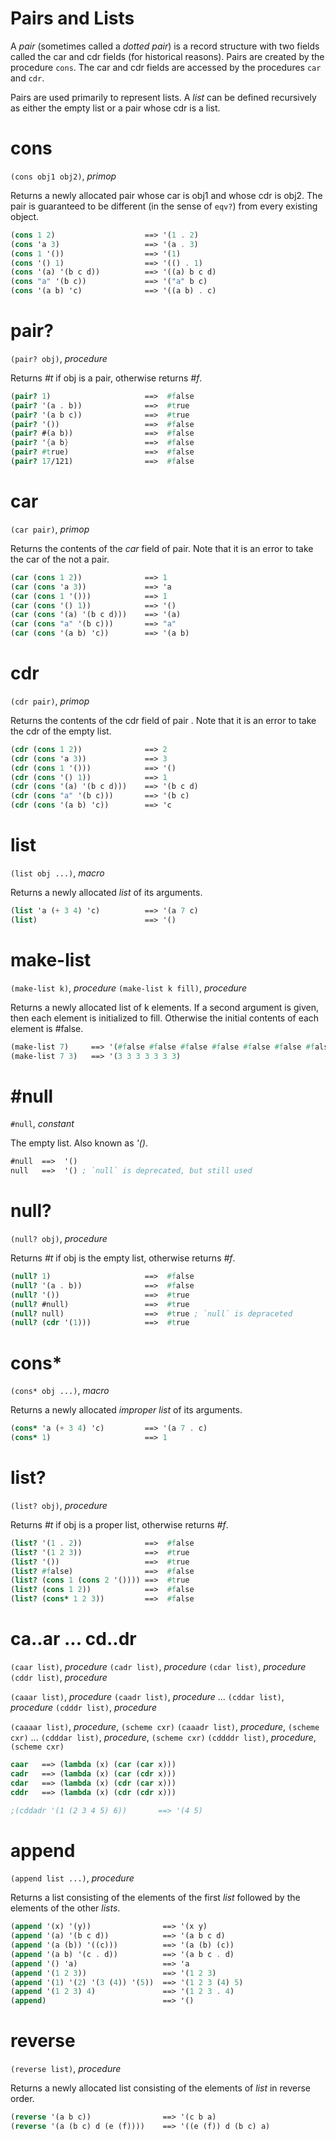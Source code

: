 Pairs and Lists
===============
A *pair* (sometimes called a *dotted pair*) is a record structure with two fields called the car and cdr fields (for historical reasons). Pairs are created by the procedure `cons`. The car and cdr fields are accessed by the procedures `car` and `cdr`.

Pairs are used primarily to represent lists. A *list* can be defined recursively as either the empty list or a pair whose cdr is a list.

# cons
`(cons obj1 obj2)`, *primop*

Returns a newly allocated pair whose car is obj1 and whose cdr is obj2. The pair is guaranteed to be different (in the sense of `eqv?`) from every existing object.

```scheme
(cons 1 2)                    ==> '(1 . 2)
(cons 'a 3)                   ==> '(a . 3)
(cons 1 '())                  ==> '(1)
(cons '() 1)                  ==> '(() . 1)
(cons '(a) '(b c d))          ==> '((a) b c d)
(cons "a" '(b c))             ==> '("a" b c)
(cons '(a b) 'c)              ==> '((a b) . c)
```

# pair?
`(pair? obj)`, *procedure*

Returns *#t* if obj is a pair, otherwise returns *#f*.

```scheme
(pair? 1)                     ==>  #false
(pair? '(a . b))              ==>  #true
(pair? '(a b c))              ==>  #true
(pair? '())                   ==>  #false
(pair? #(a b))                ==>  #false
(pair? '{a b}                 ==>  #false
(pair? #true)                 ==>  #false
(pair? 17/121)                ==>  #false
```

# car
`(car pair)`, *primop*

Returns the contents of the *car* field of pair. Note that it is an error to take the car of the not a pair.

```scheme
(car (cons 1 2))              ==> 1
(car (cons 'a 3))             ==> 'a
(car (cons 1 '()))            ==> 1
(car (cons '() 1))            ==> '()
(car (cons '(a) '(b c d)))    ==> '(a)
(car (cons "a" '(b c)))       ==> "a"
(car (cons '(a b) 'c))        ==> '(a b)
```

# cdr
`(cdr pair)`, *primop*

Returns the contents of the cdr field of pair . Note that it
is an error to take the cdr of the empty list.

```scheme
(cdr (cons 1 2))              ==> 2
(cdr (cons 'a 3))             ==> 3
(cdr (cons 1 '()))            ==> '()
(cdr (cons '() 1))            ==> 1
(cdr (cons '(a) '(b c d)))    ==> '(b c d)
(cdr (cons "a" '(b c)))       ==> '(b c)
(cdr (cons '(a b) 'c))        ==> 'c
```

# list
`(list obj ...)`, *macro*

Returns a newly allocated *list* of its arguments.

```scheme
(list 'a (+ 3 4) 'c)          ==> '(a 7 c)
(list)                        ==> '()
```

# make-list
`(make-list k)`, *procedure*
`(make-list k fill)`, *procedure*

Returns a newly allocated list of k elements. If a second argument is given, then each element is initialized to fill.
Otherwise the initial contents of each element is #false.

```scheme
(make-list 7)     ==> '(#false #false #false #false #false #false #false)
(make-list 7 3)   ==> '(3 3 3 3 3 3 3)
```

# #null
`#null`, *constant*

The empty list. Also known as *'()*.

```scheme
#null  ==>  '()
null   ==>  '() ; `null` is deprecated, but still used
```

# null?
`(null? obj)`, *procedure*

Returns *#t* if obj is the empty list, otherwise returns *#f*.

```scheme
(null? 1)                     ==>  #false
(null? '(a . b))              ==>  #false
(null? '())                   ==>  #true
(null? #null)                 ==>  #true
(null? null)                  ==>  #true ; `null` is depraceted
(null? (cdr '(1)))            ==>  #true
```

# cons*
`(cons* obj ...)`, *macro*

Returns a newly allocated *improper list* of its arguments.

```scheme
(cons* 'a (+ 3 4) 'c)         ==> '(a 7 . c)
(cons* 1)                     ==> 1
```

# list?
`(list? obj)`, *procedure*

Returns *#t* if obj is a proper list, otherwise returns *#f*.

```scheme
(list? '(1 . 2))              ==>  #false
(list? '(1 2 3))              ==>  #true
(list? '())                   ==>  #true
(list? #false)                ==>  #false
(list? (cons 1 (cons 2 '()))) ==>  #true
(list? (cons 1 2))            ==>  #false
(list? (cons* 1 2 3))         ==>  #false
```

<!-- # set-car!
`(set-car! pair obj)`, *procedure*

Dangerous! Don't use.

# set-cdr!
`(set-cdr! pair obj)`, *procedure*

Dangerous! Don't use. -->

# ca..ar ... cd..dr
`(caar list)`, *procedure*
`(cadr list)`, *procedure*
`(cdar list)`, *procedure*
`(cddr list)`, *procedure*

`(caaar list)`, *procedure*
`(caadr list)`, *procedure*
...
`(cddar list)`, *procedure*
`(cdddr list)`, *procedure*

`(caaaar list)`, *procedure*, `(scheme cxr)`
`(caaadr list)`, *procedure*, `(scheme cxr)`
...
`(cdddar list)`, *procedure*, `(scheme cxr)`
`(cddddr list)`, *procedure*, `(scheme cxr)`

```scheme
caar   ==> (lambda (x) (car (car x)))
cadr   ==> (lambda (x) (car (cdr x)))
cdar   ==> (lambda (x) (cdr (car x)))
cddr   ==> (lambda (x) (cdr (cdr x)))

;(cddadr '(1 (2 3 4 5) 6))       ==> '(4 5)
```

# append
`(append list ...)`, *procedure*

Returns a list consisting of the elements of the first *list* followed by the elements of the other *lists*.

```scheme
(append '(x) '(y))                ==> '(x y)
(append '(a) '(b c d))            ==> '(a b c d)
(append '(a (b)) '((c)))          ==> '(a (b) (c))
(append '(a b) '(c . d))          ==> '(a b c . d)
(append '() 'a)                   ==> 'a
(append '(1 2 3))                 ==> '(1 2 3)
(append '(1) '(2) '(3 (4)) '(5))  ==> '(1 2 3 (4) 5)
(append '(1 2 3) 4)               ==> '(1 2 3 . 4)
(append)                          ==> '()
```

# reverse
`(reverse list)`, *procedure*

Returns a newly allocated list consisting of the elements of *list* in reverse order.

```scheme
(reverse '(a b c))                ==> '(c b a)
(reverse '(a (b c) d (e (f))))    ==> '((e (f)) d (b c) a)
```


<!-- 

(list-tail list k)
(list-ref list k)
(list-set! list k obj )

(memq obj list) procedure
(memv obj list) procedure
(member obj list) procedure
(member obj list compare)

(assq obj alist) procedure
(assv obj alist) procedure
(assoc obj alist) procedure
(assoc obj alist compare) 

(list-copy obj ) 


; https://www.youtube.com/watch?v=MOqm0qGJhpw -->
